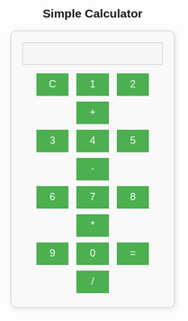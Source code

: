<!DOCTYPE html>
<html lang="en">
<head>
    <meta charset="UTF-8">
    <meta name="viewport" content="width=device-width, initial-scale=1.0">
    <title>Simple Calculator</title>
    <style>
        body {
            font-family: Arial, sans-serif;
            text-align: center;
            margin: 50px;
        }
        .calculator {
            width: 250px;
            margin: auto;
            padding: 20px;
            border: 1px solid #ccc;
            border-radius: 10px;
            box-shadow: 2px 2px 10px rgba(0, 0, 0, 0.1);
            background-color: #f9f9f9;
        }
        input {
            width: 100%;
            height: 40px;
            font-size: 20px;
            text-align: right;
            margin-bottom: 10px;
        }
        button {
            width: 23%;
            height: 40px;
            margin: 5px;
            font-size: 18px;
            background-color: #4CAF50;
            color: white;
            border: none;
            cursor: pointer;
        }
        button:hover {
            background-color: #45a049;
        }
    </style>
</head>
<body>
    <h2>Simple Calculator</h2>
    <div class="calculator">
        <input type="text" id="display" disabled>
        <br>
        <button onclick="clearDisplay()">C</button>
        <button onclick="appendToDisplay('1')">1</button>
        <button onclick="appendToDisplay('2')">2</button>
        <button onclick="appendToDisplay('+')">+</button>
        <br>
        <button onclick="appendToDisplay('3')">3</button>
        <button onclick="appendToDisplay('4')">4</button>
        <button onclick="appendToDisplay('5')">5</button>
        <button onclick="appendToDisplay('-')">-</button>
        <br>
        <button onclick="appendToDisplay('6')">6</button>
        <button onclick="appendToDisplay('7')">7</button>
        <button onclick="appendToDisplay('8')">8</button>
        <button onclick="appendToDisplay('*')">*</button>
        <br>
        <button onclick="appendToDisplay('9')">9</button>
        <button onclick="appendToDisplay('0')">0</button>
        <button onclick="calculateResult()">=</button>
        <button onclick="appendToDisplay('/')">/</button>
    </div>
    <script>
        function appendToDisplay(value) {
            document.getElementById('display').value += value;
        }
        function clearDisplay() {
            document.getElementById('display').value = '';
        }
        function calculateResult() {
            try {
                document.getElementById('display').value = eval(document.getElementById('display').value);
            } catch {
                document.getElementById('display').value = 'Error';
            }
        }
    </script>
</body>
</html>

